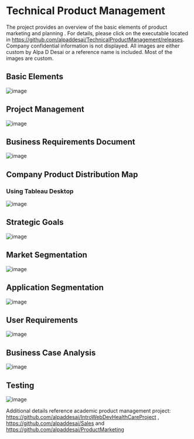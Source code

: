 # Technical Product Management

The project provides an overview of the basic elements of product marketing and planning . For details, please click on the executable located in 
https://github.com/alpaddesai/TechnicalProductManagement/releases. Company confidential information is not displayed. 
All images are either custom by Alpa D Desai or a reference name is included. Most of the images are custom. 

## Basic Elements
![image](Basic_elements.png)

## Project Management
![image](PMP.png)

## Business Requirements Document
![image](BusinessRequirementsDocument.png) 

## Company Product Distribution Map
### Using Tableau Desktop
![image](CompanyProductDistributionMap.png)

## Strategic Goals
![image](StrategicGoals.png)

## Market Segmentation
![image](MarketSegmentation.png)

## Application Segmentation
![image](ApplicationSegment.png)

## User Requirements
![image](UseCase.png)

## Business Case Analysis
![image](UseCaseAnalysis.png)

## Testing 
![image](WebApplication.png)

Additional details reference academic product management project: https://github.com/alpaddesai/IntroWebDevHealthCareProject , https://github.com/alpaddesai/Sales and https://github.com/alpaddesai/ProductMarketing
